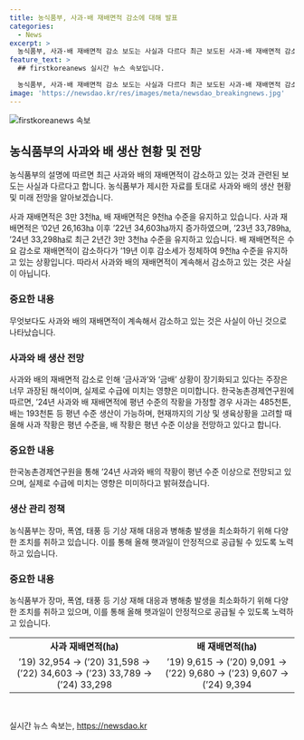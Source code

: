 ```yaml
---
title: 농식품부, 사과·배 재배면적 감소에 대해 발표
categories:
  - News
excerpt: >
  농식품부, 사과·배 재배면적 감소 보도는 사실과 다르다 최근 보도된 사과·배 재배면적 감소에 관한 내용이 사실과 다르다고 한다. 사과 재배면적은 최근 2년간 3만 3천㏊ 수준을 유지하고 있으며, 배 재배면적 역시 9천㏊ 수준을 유지하고 있다고 한다. 또한, 금사과, 금배 상황이 장기화된다는 것은 오히려 과도한 해석이라고 설명했다. 한국농촌경제연구원은 ’24년 사과, 배 재배면적에 평년 수준의 작황을 가정하면, 사과는 485천톤, 배는 193천톤 등 평년 수준 생산 가능하다고 밝혔다. 추가로 농식품부는 기상 재해 대응과 탄저병 등 병해충 발생을 최소화하기 위해 노력 중이라고 한다.
feature_text: >
  ## firstkoreanews 실시간 뉴스 속보입니다.

  농식품부, 사과·배 재배면적 감소 보도는 사실과 다르다 최근 보도된 사과·배 재배면적 감소에 관한 내용이 사실과 다르다고 한다. 사과 재배면적은 최근 2년간 3만 3천㏊ 수준을 유지하고 있으며, 배 재배면적 역시 9천㏊ 수준을 유지하고 있다고 한다. 또한, 금사과, 금배 상황이 장기화된다는 것은 오히려 과도한 해석이라고 설명했다. 한국농촌경제연구원은 ’24년 사과, 배 재배면적에 평년 수준의 작황을 가정하면, 사과는 485천톤, 배는 193천톤 등 평년 수준 생산 가능하다고 밝혔다. 추가로 농식품부는 기상 재해 대응과 탄저병 등 병해충 발생을 최소화하기 위해 노력 중이라고 한다.
image: 'https://newsdao.kr/res/images/meta/newsdao_breakingnews.jpg'
---
```


<p><img src="https://newsdao.kr/res/images/meta/newsdao_breakingnews.jpg" alt="firstkoreanews 속보" /></p>

<h2 data-ke-size="size26">농식품부의 사과와 배 생산 현황 및 전망</h2>

<p>농식품부의 설명에 따르면 최근 사과와 배의 재배면적이 감소하고 있는 것과 관련된 보도는 사실과 다르다고 합니다. 농식품부가 제시한 자료를 토대로 사과와 배의 생산 현황 및 미래 전망을 알아보겠습니다.</p>

<p data-ke-size="size16">사과 재배면적은 3만 3천㏊, 배 재배면적은 9천㏊ 수준을 유지하고 있습니다. 사과 재배면적은 ’02년 26,163㏊ 이후 ’22년 34,603㏊까지 증가하였으며, ’23년 33,789㏊, ’24년 33,298㏊로 최근 2년간 3만 3천㏊ 수준을 유지하고 있습니다. 배 재배면적은 수요 감소로 재배면적이 감소하다가 ’19년 이후 감소세가 정체하여 9천㏊ 수준을 유지하고 있는 상황입니다. 따라서 사과와 배의 재배면적이 계속해서 감소하고 있는 것은 사실이 아닙니다.</p>

<h3>중요한 내용</h3>

<p data-ke-size="size16">무엇보다도 사과와 배의 재배면적이 계속해서 감소하고 있는 것은 사실이 아닌 것으로 나타났습니다.</p>

<h3>사과와 배 생산 전망</h3>

<p data-ke-size="size16">사과와 배의 재배면적 감소로 인해 ‘금사과’와 ‘금배’ 상황이 장기화되고 있다는 주장은 너무 과장된 해석이며, 실제로 수급에 미치는 영향은 미미합니다. 한국농촌경제연구원에 따르면, ’24년 사과와 배 재배면적에 평년 수준의 작황을 가정할 경우 사과는 485천톤, 배는 193천톤 등 평년 수준 생산이 가능하며, 현재까지의 기상 및 생육상황을 고려할 때 올해 사과 작황은 평년 수준을, 배 작황은 평년 수준 이상을 전망하고 있다고 합니다.</p>

<h3>중요한 내용</h3>

<p data-ke-size="size16">한국농촌경제연구원을 통해 ’24년 사과와 배의 작황이 평년 수준 이상으로 전망되고 있으며, 실제로 수급에 미치는 영향은 미미하다고 밝혀졌습니다.</p>

<h3>생산 관리 정책</h3>

<p data-ke-size="size16">농식품부는 장마, 폭염, 태풍 등 기상 재해 대응과 병해충 발생을 최소화하기 위해 다양한 조치를 취하고 있습니다. 이를 통해 올해 햇과일이 안정적으로 공급될 수 있도록 노력하고 있습니다.</p>

<h3>중요한 내용</h3>

<p data-ke-size="size16">농식품부가 장마, 폭염, 태풍 등 기상 재해 대응과 병해충 발생을 최소화하기 위해 다양한 조치를 취하고 있으며, 이를 통해 올해 햇과일이 안정적으로 공급될 수 있도록 노력하고 있습니다.</p>

<table>
  <tbody>
    <tr>
      <td style="text-align: center; height: 17px;"><b>사과 재배면적(㏊)</b></td>
      <td style="text-align: center; height: 17px;"><b>배 재배면적(㏊)</b></td>
    </tr>
    <tr>
      <td style="text-align: center; height: 17px;">’19) 32,954 → (’20) 31,598 → (’22) 34,603 → (’23) 33,789 → (’24) 33,298</td>
      <td style="text-align: center; height: 17px;">’19) 9,615 → (’20) 9,091 → (’22) 9,680 → (’23) 9,607 → (’24) 9,394</td>
    </tr>
  </tbody>
</table>

<p data-ke-size="size16">&nbsp;</p>
실시간 뉴스 속보는, <a href="https://newsdao.kr" rel="dofollow">https://newsdao.kr</a>


